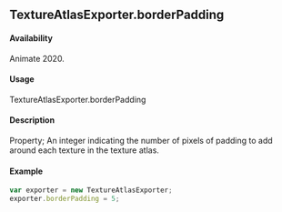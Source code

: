 ## TextureAtlasExporter.borderPadding

#### Availability

Animate 2020.

#### Usage

TextureAtlasExporter.borderPadding

#### Description

Property; An integer indicating the number of pixels of padding to add around each texture in the texture atlas.

#### Example

``` javascript
var exporter = new TextureAtlasExporter;
exporter.borderPadding = 5;
````